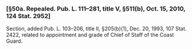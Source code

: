 ### [§50a. Repealed. Pub. L. 111–281, title V, §511(b), Oct. 15, 2010, 124 Stat. 2952] ###

Section, added Pub. L. 103–206, title II, §205(b)(1), Dec. 20, 1993, 107 Stat. 2422, related to appointment and grade of Chief of Staff of the Coast Guard.